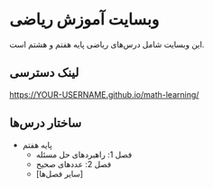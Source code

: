 # وبسایت آموزش ریاضی

این وبسایت شامل درس‌های ریاضی پایه هفتم و هشتم است.

## لینک دسترسی
https://YOUR-USERNAME.github.io/math-learning/

## ساختار درس‌ها
- پایه هفتم
  - فصل 1: راهبردهای حل مسئله
  - فصل 2: عددهای صحیح
  - [سایر فصل‌ها] 